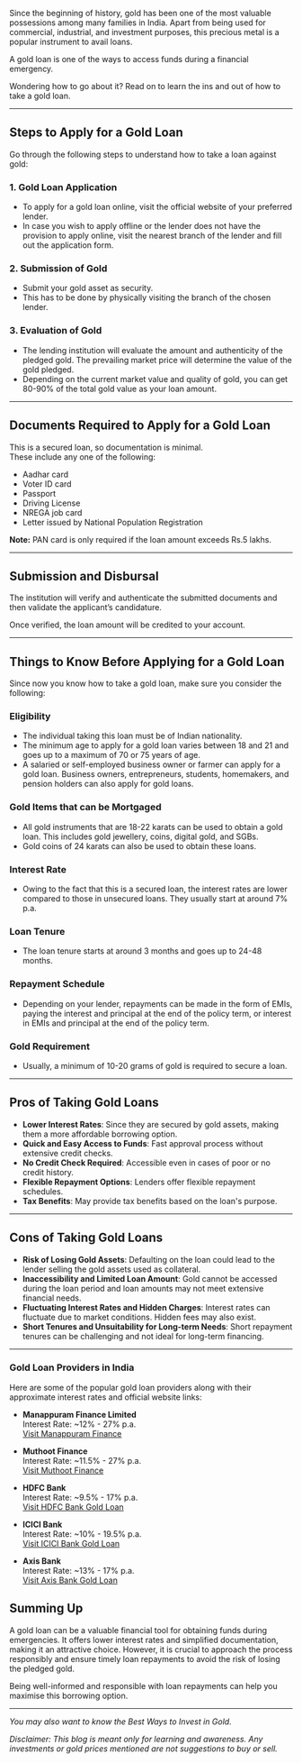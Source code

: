 Since the beginning of history, gold has been one of the most valuable possessions among many families in India. Apart from being used for commercial, industrial, and investment purposes, this precious metal is a popular instrument to avail loans.

A gold loan is one of the ways to access funds during a financial emergency.

Wondering how to go about it? Read on to learn the ins and out of how to take a gold loan.

---

## Steps to Apply for a Gold Loan

Go through the following steps to understand how to take a loan against gold:

### 1. Gold Loan Application
- To apply for a gold loan online, visit the official website of your preferred lender.
- In case you wish to apply offline or the lender does not have the provision to apply online, visit the nearest branch of the lender and fill out the application form.

### 2. Submission of Gold
- Submit your gold asset as security.
- This has to be done by physically visiting the branch of the chosen lender.

### 3. Evaluation of Gold
- The lending institution will evaluate the amount and authenticity of the pledged gold. The prevailing market price will determine the value of the gold pledged.
- Depending on the current market value and quality of gold, you can get 80-90% of the total gold value as your loan amount.

---

## Documents Required to Apply for a Gold Loan
This is a secured loan, so documentation is minimal.  
These include any one of the following:
- Aadhar card
- Voter ID card
- Passport
- Driving License
- NREGA job card
- Letter issued by National Population Registration

**Note:** PAN card is only required if the loan amount exceeds Rs.5 lakhs.

---

## Submission and Disbursal
The institution will verify and authenticate the submitted documents and then validate the applicant’s candidature.

Once verified, the loan amount will be credited to your account.

---

## Things to Know Before Applying for a Gold Loan

Since now you know how to take a gold loan, make sure you consider the following:

### Eligibility
- The individual taking this loan must be of Indian nationality.
- The minimum age to apply for a gold loan varies between 18 and 21 and goes up to a maximum of 70 or 75 years of age.
- A salaried or self-employed business owner or farmer can apply for a gold loan. Business owners, entrepreneurs, students, homemakers, and pension holders can also apply for gold loans.

### Gold Items that can be Mortgaged
- All gold instruments that are 18-22 karats can be used to obtain a gold loan. This includes gold jewellery, coins, digital gold, and SGBs.
- Gold coins of 24 karats can also be used to obtain these loans.

### Interest Rate
- Owing to the fact that this is a secured loan, the interest rates are lower compared to those in unsecured loans. They usually start at around 7% p.a.

### Loan Tenure
- The loan tenure starts at around 3 months and goes up to 24-48 months.

### Repayment Schedule
- Depending on your lender, repayments can be made in the form of EMIs, paying the interest and principal at the end of the policy term, or interest in EMIs and principal at the end of the policy term.

### Gold Requirement
- Usually, a minimum of 10-20 grams of gold is required to secure a loan.

---

## Pros of Taking Gold Loans
- **Lower Interest Rates**: Since they are secured by gold assets, making them a more affordable borrowing option.
- **Quick and Easy Access to Funds**: Fast approval process without extensive credit checks.
- **No Credit Check Required**: Accessible even in cases of poor or no credit history.
- **Flexible Repayment Options**: Lenders offer flexible repayment schedules.
- **Tax Benefits**: May provide tax benefits based on the loan's purpose.

---

## Cons of Taking Gold Loans
- **Risk of Losing Gold Assets**: Defaulting on the loan could lead to the lender selling the gold assets used as collateral.
- **Inaccessibility and Limited Loan Amount**: Gold cannot be accessed during the loan period and loan amounts may not meet extensive financial needs.
- **Fluctuating Interest Rates and Hidden Charges**: Interest rates can fluctuate due to market conditions. Hidden fees may also exist.
- **Short Tenures and Unsuitability for Long-term Needs**: Short repayment tenures can be challenging and not ideal for long-term financing.

---

### Gold Loan Providers in India  
Here are some of the popular gold loan providers along with their approximate interest rates and official website links:

- **Manappuram Finance Limited**  
  Interest Rate: ~12% - 27% p.a.  
  [Visit Manappuram Finance](https://www.manappuram.com)

- **Muthoot Finance**  
  Interest Rate: ~11.5% - 27% p.a.  
  [Visit Muthoot Finance](https://www.muthootfinance.com)

- **HDFC Bank**  
  Interest Rate: ~9.5% - 17% p.a.  
  [Visit HDFC Bank Gold Loan](https://www.hdfcbank.com/personal/borrow/popular-loans/gold-loan)

- **ICICI Bank**  
  Interest Rate: ~10% - 19.5% p.a.  
  [Visit ICICI Bank Gold Loan](https://www.icicibank.com/personal-banking/loans/gold-loan)

- **Axis Bank**  
  Interest Rate: ~13% - 17% p.a.  
  [Visit Axis Bank Gold Loan](https://www.axisbank.com/retail/loans/gold-loan/features-benefits)

## Summing Up
A gold loan can be a valuable financial tool for obtaining funds during emergencies. It offers lower interest rates and simplified documentation, making it an attractive choice. However, it is crucial to approach the process responsibly and ensure timely loan repayments to avoid the risk of losing the pledged gold.

Being well-informed and responsible with loan repayments can help you maximise this borrowing option.

---

*You may also want to know the Best Ways to Invest in Gold.*


*Disclaimer: This blog is meant only for learning and awareness. Any investments or gold prices mentioned are not suggestions to buy or sell.*